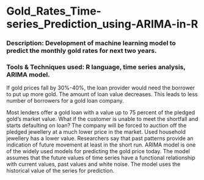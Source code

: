 # Gold_Rates_Time-series_Prediction_using-ARIMA-in-R
### Description: Development of machine learning model to predict the monthly gold rates for next two years.
### Tools & Techniques used:  R language, time series analysis, ARIMA model.
If gold prices fall by 30%-40%, the loan provider would need the borrower to put up more gold. The amount of loan value decreases. This leads to less number of borrowers for a gold loan company.

Most lenders offer a gold loan with a value up to 75 percent of the pledged gold’s market value.
What if the customer is unable to meet the shortfall and starts defaulting on loan? The company will be forced to auction off the pledged jewellery at a much lower price in the market. Used household jewellery has a lower value.
Researchers say that past patterns provide an indication of future movement at least in the short run.
ARIMA model is one of the widely used models for predicting the gold price today. The model assumes that the future values of time series have a functional relationship with current values, past values and white noise. The model uses the historical value of the series for prediction.
